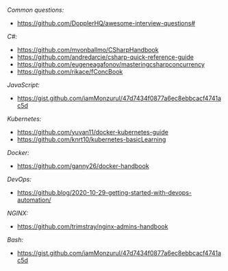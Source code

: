 *Common questions:*
- https://github.com/DopplerHQ/awesome-interview-questions#

*C#:*
- https://github.com/mvonballmo/CSharpHandbook
- https://github.com/andredarcie/csharp-quick-reference-guide
- https://github.com/eugeneagafonov/masteringcsharpconcurrency
- https://github.com/rikace/fConcBook

*JavaScript:*
- https://gist.github.com/iamMonzurul/47d7434f0877a6ec8ebbcacf4741ac5d

*Kubernetes:*
- https://github.com/yuvan11/docker-kubernetes-guide
- https://github.com/knrt10/kubernetes-basicLearning

*Docker:*
- https://github.com/ganny26/docker-handbook

*DevOps:*
- https://github.blog/2020-10-29-getting-started-with-devops-automation/

*NGINX:*
- https://github.com/trimstray/nginx-admins-handbook

*Bash:*
- https://gist.github.com/iamMonzurul/47d7434f0877a6ec8ebbcacf4741ac5d
